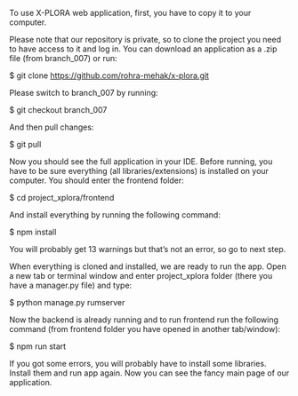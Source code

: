 To use X-PLORA web application, first, you have to copy it to your computer. 

Please note that our repository is private, so to clone the project you need to have access to it and log in.
You can download an application as a .zip file (from branch_007) or run:

$ git clone https://github.com/rohra-mehak/x-plora.git

Please switch to branch_007 by running:

$ git checkout branch_007

And then pull changes:

$ git pull

Now you should see the full application in your IDE.
Before running, you have to be sure everything (all libraries/extensions) is installed on your computer. You should enter the frontend folder:

$ cd project_xplora/frontend

And install everything by running the following command:

$ npm install

You will probably get 13 warnings but that’s not an error, so go to next step.

When everything is cloned and installed, we are ready to run the app.
Open a new tab or terminal window and enter project_xplora folder (there you have a manager.py file) and type:

$ python manage.py rumserver

Now the backend is already running and to run frontend run the following command (from frontend folder you have opened in another tab/window):

$ npm run start

If you got some errors, you will probably have to install some libraries. Install them and run app again.
Now you can see the fancy main page of our application. 
